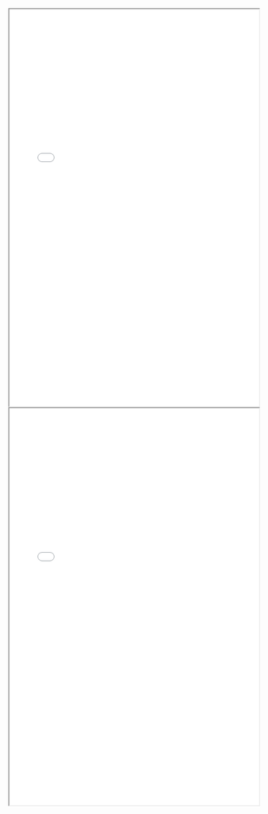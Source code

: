 <iframe src="../Quiz 2 PYQ.pdf#zoom=FitWidth" width="100%" height="800px"></iframe>

<iframe src="../Quiz 2 Sample Questions.pdf#zoom=FitWidth" width="100%" height="800px"></iframe>
